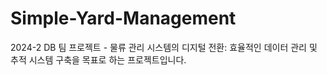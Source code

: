 # Simple-Yard-Management
2024-2 DB 팀 프로젝트 - 물류 관리 시스템의 디지털 전환: 효율적인 데이터 관리 및 추적 시스템 구축을 목표로 하는 프로젝트입니다.